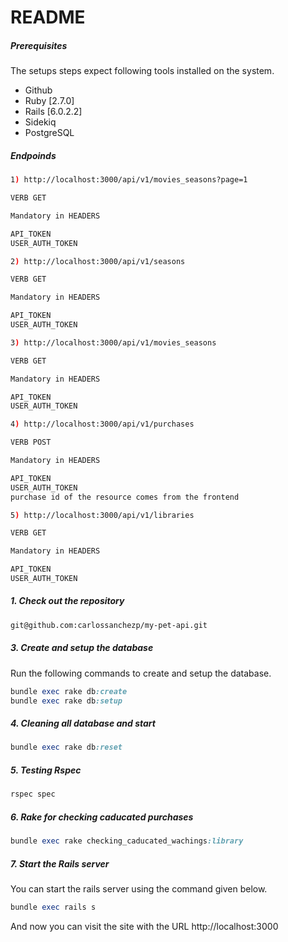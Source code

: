 # README

##### Prerequisites

The setups steps expect following tools installed on the system.

- Github
- Ruby [2.7.0]
- Rails [6.0.2.2]
- Sidekiq
- PostgreSQL


##### Endpoinds

```bash
1) http://localhost:3000/api/v1/movies_seasons?page=1

VERB GET

Mandatory in HEADERS

API_TOKEN
USER_AUTH_TOKEN

2) http://localhost:3000/api/v1/seasons

VERB GET

Mandatory in HEADERS

API_TOKEN
USER_AUTH_TOKEN

3) http://localhost:3000/api/v1/movies_seasons

VERB GET

Mandatory in HEADERS

API_TOKEN
USER_AUTH_TOKEN

4) http://localhost:3000/api/v1/purchases

VERB POST

Mandatory in HEADERS

API_TOKEN
USER_AUTH_TOKEN
purchase id of the resource comes from the frontend

5) http://localhost:3000/api/v1/libraries

VERB GET

Mandatory in HEADERS

API_TOKEN
USER_AUTH_TOKEN
```

##### 1. Check out the repository

```bash
git@github.com:carlossanchezp/my-pet-api.git
```

##### 3. Create and setup the database

Run the following commands to create and setup the database.

```ruby
bundle exec rake db:create
bundle exec rake db:setup
```
##### 4. Cleaning all database and start

```ruby
bundle exec rake db:reset
```

##### 5. Testing Rspec

```ruby
rspec spec
```

##### 6. Rake for checking caducated purchases

```ruby
bundle exec rake checking_caducated_wachings:library
```

##### 7. Start the Rails server

You can start the rails server using the command given below.

```ruby
bundle exec rails s
```

And now you can visit the site with the URL http://localhost:3000